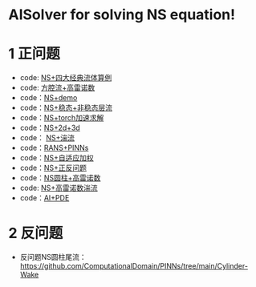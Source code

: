 # AISolver for solving NS equation!

# 1 正问题

- code: [NS+四大经典流体算例](https://github.com/PredictiveIntelligenceLab/jaxpi)
- code: [方腔流+高雷诺数](https://github.com/Scien42/NSFnet)
- code：[NS+demo](https://github.com/chen-yingfa/pinn-torch)
- code：[NS+稳态+非稳态层流](https://github.com/Raocp/PINN-laminar-flow)
- code：[NS+torch加速求解](https://openreview.net/pdf?id=nl1ZzdHpab)
- code：[NS+2d+3d](https://github.com/double110/PINN-cbs-)
- code： [NS+湍流](https://github.com/ASK-Berkeley/physics-NNs-hard-constraints)
- code：[RANS+PINNs](https://github.com/KTH-FlowAI/Physics-informed-neural-networks-for-solving-Reynolds-averaged-Navier-Stokes-equations)
- code：[NS+自适应加权](https://github.com/1shirong/dwPINNs)
- code：[NS+正反问题](https://github.com/Alexzihaohu/NSFnets/tree/master)
- code：[NS圆柱+高雷诺数](https://github.com/Shengfeng233/PINN-for-NS-equation)
- code:  [NS+高雷诺数湍流](https://github.com/Shengfeng233/PINN-for-turbulence)
- code：[AI+PDE](https://github.com/bc1chen/AI4PDE)


# 2 反问题

- 反问题NS圆柱尾流：https://github.com/ComputationalDomain/PINNs/tree/main/Cylinder-Wake
